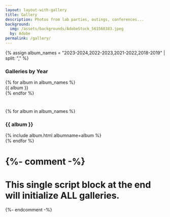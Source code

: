 ```yaml
---
layout: layout-with-gallery
title: Gallery
description: Photos from lab parties, outings, conferences...
background:
  img: /assets/backgrounds/AdobeStock_561560383.jpeg
  by: Adobe
permalink: /gallery/
---
```


{% assign album_names = "2023-2024,2022-2023,2021-2022,2018-2019" | split: "," %}

<nav id="toc" style="margin-bottom:40px;">
  <h3>Galleries by Year</h3>
  <ul>
    {% for album in album_names %}
      <li><a href="#{{ album | slugify }}">{{ album }}</a></li>
    {% endfor %}
  </ul>
</nav>

{% for album in album_names %}
  <h3 id="{{ album | slugify }}">{{ album }}</h3>
  {% include album.html albumname=album %}
  <br>
{% endfor %}


{%- comment -%}
=============================================================================
  This single script block at the end will initialize ALL galleries.
=============================================================================
{%- endcomment -%}
<script type="text/javascript">
    document.addEventListener('DOMContentLoaded', function() {
        {% for album in album_names %}
            const galleryElement{{ forloop.index }} = document.getElementById("{{ album | slugify }}");
            if (galleryElement{{ forloop.index }}) {
                lightGallery(galleryElement{{ forloop.index }}, {
                    plugins: [lgZoom, lgThumbnail],
                    speed: 500
                });
            }
        {% endfor %}
    });
</script>

